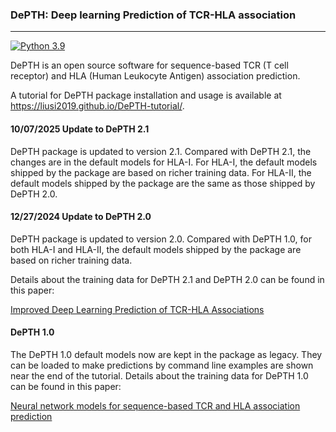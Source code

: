 ### DePTH: Deep learning Prediction of TCR-HLA association


---

[![Python 3.9](https://img.shields.io/badge/python-3.9-blue.svg)](https://www.python.org/downloads/release/python-390/)

DePTH is an open source software for sequence-based TCR (T cell receptor) and HLA (Human Leukocyte Antigen) association prediction.

A tutorial for DePTH package installation and usage is available at https://liusi2019.github.io/DePTH-tutorial/.

#### 10/07/2025 Update to DePTH 2.1

DePTH package is updated to version 2.1. Compared with DePTH 2.1, the changes are in the default models for HLA-I. For HLA-I, the default models shipped by the package are based on richer training data. For HLA-II, the default models shipped by the package are the same as those shipped by DePTH 2.0. 

#### 12/27/2024 Update to DePTH 2.0

DePTH package is updated to version 2.0. Compared with DePTH 1.0, for both HLA-I and HLA-II, the default models shipped by the package are based on richer training data. 

Details about the training data for DePTH 2.1 and DePTH 2.0 can be found in this paper:

[Improved Deep Learning Prediction of TCR-HLA Associations](https://link.springer.com/article/10.1007/s12561-025-09506-4)

#### DePTH 1.0

The DePTH 1.0 default models now are kept in the package as legacy. They can be loaded to make predictions by command line examples are shown near the end of the tutorial. Details about the training data for DePTH 1.0 can be found in this paper:

[Neural network models for sequence-based TCR and HLA association prediction](https://journals.plos.org/ploscompbiol/article?id=10.1371/journal.pcbi.1011664)
